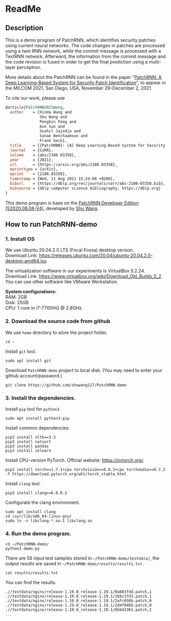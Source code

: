 # ReadMe

## Description

This is a demo program of PatchRNN, which identifies security patches using current neural networks. The code changes in patches are processed using a twin RNN network, while the commit message is processed with a TextRNN network. Afterward, the information from the commit message and the code revision is fused in order to get the final prediction using a multi-layer perceptron.

More details about the PatchRNN can be found in the paper "[PatchRNN: A Deep Learning-Based System for Security Patch Identification](https://shuwang127.github.io/papers/milcom21_PatchRNN.pdf)", to appear in the MILCOM 2021, San Diego, USA, November 29–December 2, 2021.

To cite our work, please use
```bibtex
@article{PatchRNN2021Wang,
  author    = {Xinda Wang and
               Shu Wang and
               Pengbin Feng and
               Kun Sun and
               Sushil Jajodia and
               Sanae Benchaaboun and
               Frank Geck},
  title     = {{PatchRNN}: {A} Deep Learning-Based System for Security Patch Identification},
  journal   = {CoRR},
  volume    = {abs/2108.03358},
  year      = {2021},
  url       = {https://arxiv.org/abs/2108.03358},
  eprinttype = {arXiv},
  eprint    = {2108.03358},
  timestamp = {Wed, 11 Aug 2021 15:24:08 +0200},
  biburl    = {https://dblp.org/rec/journals/corr/abs-2108-03358.bib},
  bibsource = {dblp computer science bibliography, https://dblp.org}
}
```

This demo program is base on the [PatchRNN Developer Edition (S2020.08.08-V4)](https://github.com/shuwang127/PatchRNN), developed by [Shu Wang](https://shuwang127.github.io/).

## How to run PatchRNN-demo

### 1. Install OS

We use Ubuntu 20.04.2.0 LTS (Focal Fossa) desktop version. \
Download Link: https://releases.ubuntu.com/20.04/ubuntu-20.04.2.0-desktop-amd64.iso

The virtualization software in our experiments is VirtualBox 5.2.24. \
Download Link: https://www.virtualbox.org/wiki/Download_Old_Builds_5_2. \
You can use other software like VMware Workstation.

**System configurations:**\
RAM: 2GB\
Disk: 25GB\
CPU: 1 core in i7-7700HQ @ 2.8GHz

### 2. Download the source code from github

We use `home` directory to store the project folder.

```shell scripts
cd ~
```

Install `git` tool.

```shell scripts
sudo apt install git
```

Download `PatchRNN-demo` project to local disk. (You may need to enter your github account/password.)

```shell scripts
git clone https://github.com/shuwang127/PatchRNN-demo
```

### 3. Install the dependencies.

Install `pip` tool for `python3`.

```shell scripts
sudo apt install python3-pip
```

Install common dependencies.

```shell scripts
pip3 install nltk==3.3
pip3 install natsort
pip3 install pandas
pip3 install sklearn
```

Install CPU-version PyTorch. Official website: https://pytorch.org/.

```shell scripts
pip3 install torch==1.7.1+cpu torchvision==0.8.2+cpu torchaudio==0.7.2 -f https://download.pytorch.org/whl/torch_stable.html
```

Install `clang` tool.

```shell scripts
pip3 install clang==6.0.0.2
```

Configurate the clang environment.

```shell scripts
sudo apt install clang
cd /usr/lib/x86_64-linux-gnu/
sudo ln -s libclang-*.so.1 libclang.so
```

### 4. Run the demo program.

```shell scripts
cd ~/PatchRNN-demo/
python3 demo.py
```

There are 56 input test samples stored in `~/PatchRNN-demo/testdata/`, the output results are saved in `~/PatchRNN-demo/results/results.txt`.

```shell scripts
cat results/results.txt
```

You can find the results.

```shell scripts
.//testdata/nginx/release-1.19.0_release-1.19.1/0a683fdd.patch,1
.//testdata/nginx/release-1.19.0_release-1.19.1/1bbc37d3.patch,1
.//testdata/nginx/release-1.19.0_release-1.19.1/2afc050b.patch,0
.//testdata/nginx/release-1.19.0_release-1.19.1/2d4f04bb.patch,0
.//testdata/nginx/release-1.19.0_release-1.19.1/6bb43361.patch,1
...
```
